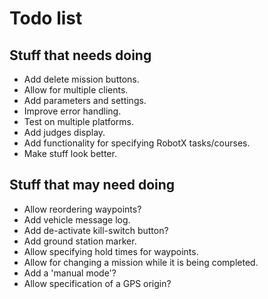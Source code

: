 # Todo list

## Stuff that needs doing
* Add delete mission buttons.
* Allow for multiple clients.
* Add parameters and settings.
* Improve error handling.
* Test on multiple platforms.
* Add judges display.
* Add functionality for specifying RobotX tasks/courses.
* Make stuff look better.

## Stuff that may need doing
* Allow reordering waypoints?
* Add vehicle message log.
* Add de-activate kill-switch button?
* Add ground station marker.
* Allow specifying hold times for waypoints.
* Allow for changing a mission while it is being completed.
* Add a 'manual mode'?
* Allow specification of a GPS origin?
